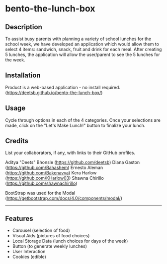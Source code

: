 # bento-the-lunch-box

## Description

To assist busy parents with planning a variety of school lunches for the school week, we have developed an application which would allow them to select 4 items: sandwich, snack, fruit and drink for each meal. After creating 5 lunches, the application will allow the user/parent to see the 5 lunches for the week. 

## Installation

Product is a web-based application - no install required. (https://deetsb.github.io/bento-the-lunch-box/)

## Usage

Cycle through options in each of the 4 categories. Once your selections are made, click on the "Let's Make Lunch!" button to finalize your lunch.

## Credits

List your collaborators, if any, with links to their GitHub profiles.

Aditya "Deets" Bhonsle (https://github.com/deetsb)
Diana Gaston (https://github.com/Bahashem)
Ernesto Aleman (https://github.com/Bakenavva)
Kera Harlow (https://github.com/KHarlow03)
Shawna Chirillo (https://github.com/shawnachirillo)

BootStrap was used for the Modal (https://getbootstrap.com/docs/4.0/components/modal/)

---

## Features

- Carousel (selection of food)
- Visual Aids (pictures of food choices)
- Local Storage Data (lunch choices for days of the week)
- Button (to generate weekly lunches)
- User Interaction
- Cookies (edible)
